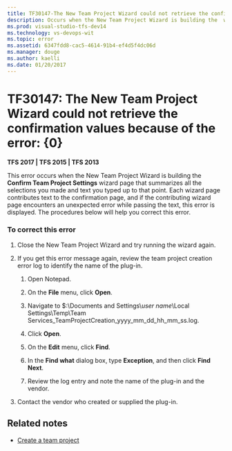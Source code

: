 ```yaml
---
title: TF30147-The New Team Project Wizard could not retrieve the confirmation values because of the error: {0} | TFS
description: Occurs when the New Team Project Wizard is building the  wizard page that summarizes all the selections you made and text you typed up to that point.
ms.prod: visual-studio-tfs-dev14
ms.technology: vs-devops-wit
ms.topic: error
ms.assetid: 6347fdd8-cac5-4614-91b4-ef4d5f4dc06d
ms.manager: douge
ms.author: kaelli
ms.date: 01/20/2017
---
```

# TF30147: The New Team Project Wizard could not retrieve the confirmation values because of the error: {0}


**TFS 2017 | TFS 2015 | TFS 2013**

This error occurs when the New Team Project Wizard is building the **Confirm Team Project Settings** wizard page that summarizes all the selections you made and text you typed up to that point. Each wizard page contributes text to the confirmation page, and if the contributing wizard page encounters an unexpected error while passing the text, this error is displayed. The procedures below will help you correct this error.  
  
### To correct this error  
  
1.  Close the New Team Project Wizard and try running the wizard again.  
  
2.  If you get this error message again, review the team project creation error log to identify the name of the plug-in.  
  
    1.  Open Notepad.  
  
    2.  On the **File** menu, click **Open**.  
  
    3.  Navigate to $:\Documents and Settings\\*user name*\Local Settings\Temp\Team Services_TeamProjectCreation_yyyy_mm_dd_hh_mm_ss.log.  
  
    4.  Click **Open**.  
  
    5.  On the **Edit** menu, click **Find**.  
  
    6.  In the **Find what** dialog box, type **Exception**, and then click **Find Next**.  
  
    7.  Review the log entry and note the name of the plug-in and the vendor.  
  
3.  Contact the vendor who created or supplied the plug-in.  
  
## Related notes
- [Create a team project](../../../accounts/create-team-project.md)